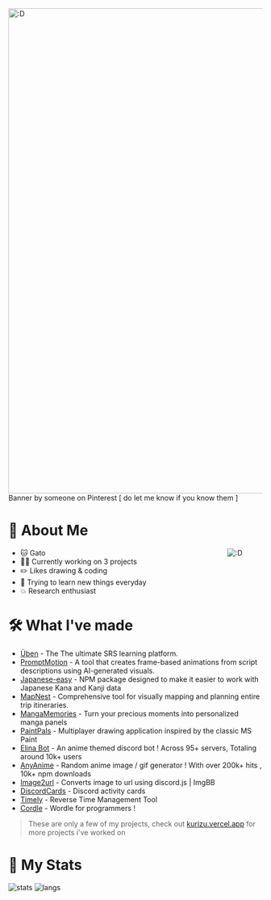 <img src="https://i.pinimg.com/originals/fe/dc/05/fedc05d06d8d7438485c2ad48d9aa865.gif" alt=":D" style="width: 100vw;" />
Banner by someone on Pinterest [ do let me know if you know them ] 

# 📝 About Me

  <a href="https://discord-cards.onrender.com/api/compact/784141856426033233?about=Silly&banner=https://i.etsystatic.com/40957748/r/il/e4efaa/4810125152/il_fullxfull.4810125152_23ir.jpg">
  <img src="https://discord-cards.onrender.com/api/compact/784141856426033233?about=Silly&banner=https://i.etsystatic.com/40957748/r/il/e4efaa/4810125152/il_fullxfull.4810125152_23ir.jpg" alt=":D" align="right" style="margin-right: 40px;" />
</a>

+ 🐱 Gato
+ 👨‍💻 Currently working on 3 projects
+ ✏️ Likes drawing & coding
+ 🔭 Trying to learn new things everyday
+ 💥 Research enthusiast


# 🛠️ What I've made
- [Üben](https://ubens.vercel.app/) - The The ultimate SRS learning platform.
- [PromptMotion](https://github.com/crizmo/PromptMotion) - A tool that creates frame-based animations from script descriptions using AI-generated visuals.
- [Japanese-easy](https://github.com/crizmo/japanese-easy) - NPM package designed to make it easier to work with Japanese Kana and Kanji data
- [MapNest](https://mapnest.vercel.app/) - Comprehensive tool for visually mapping and planning entire trip itineraries.
- [MangaMemories](https://mangamemories.vercel.app/) - Turn your precious moments into personalized manga panels
- [PaintPals](https://github.com/crizmo/PaintPals) - Multiplayer drawing application inspired by the classic MS Paint
- [Elina Bot](https://github.com/crizmo/Elina-dev) - An anime themed discord bot ! 
        Across 95+ servers, Totaling around 10k+ users
- [AnyAnime](https://github.com/crizmo/AnyAnime) - Random anime image / gif generator ! 
        With over 200k+ hits , 10k+ npm downloads
- [Image2url](https://github.com/crizmo/image2url) - Converts image to url using discord.js | ImgBB
- [DiscordCards](https://github.com/crizmo/DiscordCards) - Discord activity cards
- [Timely](https://github.com/crizmo/Timely) - Reverse Time Management Tool
- [Cordle](https://github.com/crizmo/Cordle) - Wordle for programmers ! 

> These are only a few of my projects, check out [kurizu.vercel.app](https://kurizu.vercel.app/) for more projects i've worked on

# 📜 My Stats

![stats](https://github-readme-stats.vercel.app/api/?username=crizmo&theme=github_dark&show_icons=true&count_private=true&include_all_commits=true)
![langs](https://github-readme-stats.vercel.app/api/top-langs/?username=crizmo&layout=compact&hide=html&theme=github_dark&langs_count=8)
